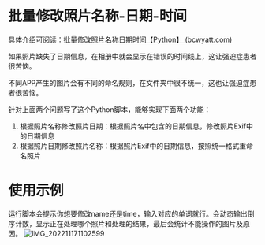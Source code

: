 # 批量修改照片名称-日期-时间

具体介绍可阅读：[批量修改照片名称日期时间【Python】 (bcwyatt.com)](https://bcwyatt.com/blogs/6)

如果照片缺失了日期信息，在相册中就会显示在错误的时间线上，这让强迫症患者很苦恼。

不同APP产生的图片会有不同的命名规则，在文件夹中很不统一，这也让强迫症患者很苦恼。

针对上面两个问题写了这个Python脚本，能够实现下面两个功能：

1. 根据照片名称修改照片日期：根据照片名中包含的日期信息，修改照片Exif中的日期信息
2. 根据照片日期修改照片名称：根据照片Exif中的日期信息，按照统一格式重命名照片

# 使用示例

运行脚本会提示你想要修改name还是time，输入对应的单词就行。会动态输出倒序计数，显示正在处理哪个照片和处理的结果，最后会统计不能操作的图片及原因。
![IMG_202211171102599](https://img-1313032483.cos.ap-beijing.myqcloud.com/202211171102599.webp)
